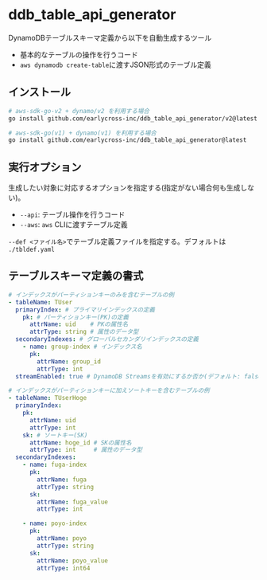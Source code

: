 # ddb_table_api_generator

DynamoDBテーブルスキーマ定義から以下を自動生成するツール

- 基本的なテーブルの操作を行うコード
- `aws dynamodb create-table`に渡すJSON形式のテーブル定義

## インストール
```sh
# aws-sdk-go-v2 + dynamo/v2 を利用する場合
go install github.com/earlycross-inc/ddb_table_api_generator/v2@latest

# aws-sdk-go(v1) + dynamo(v1) を利用する場合
go install github.com/earlycross-inc/ddb_table_api_generator@latest
```

## 実行オプション

生成したい対象に対応するオプションを指定する(指定がない場合何も生成しない)。

- `--api`: テーブル操作を行うコード
- `--aws`: `aws` CLIに渡すテーブル定義

`--def <ファイル名>`でテーブル定義ファイルを指定する。デフォルトは `./tbldef.yaml`

## テーブルスキーマ定義の書式

```yaml
# インデックスがパーティションキーのみを含むテーブルの例
- tableName: TUser
  primaryIndex: # プライマリインデックスの定義
    pk: # パーティションキー(PK)の定義
      attrName: uid    # PKの属性名
      attrType: string # 属性のデータ型
  secondaryIndexes: # グローバルセカンダリインデックスの定義
    - name: group-index # インデックス名
      pk:
        attrName: group_id
        attrType: int
  streamEnabled: true # DynamoDB Streamsを有効にするか否か(デフォルト: false)

# インデックスがパーティションキーに加えソートキーを含むテーブルの例
- tableName: TUserHoge
  primaryIndex:
    pk:
      attrName: uid
      attrType: int
    sk: # ソートキー(SK)
      attrName: hoge_id # SKの属性名
      attrType: int     # 属性のデータ型
  secondaryIndexes:
    - name: fuga-index
      pk:
        attrName: fuga
        attrType: string
      sk:
        attrName: fuga_value
        attrType: int

    - name: poyo-index
      pk:
        attrName: poyo
        attrType: string
      sk:
        attrName: poyo_value
        attrType: int64
```